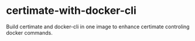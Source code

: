 # certimate-with-docker-cli
Build certimate and docker-cli in one image to enhance certimate controling docker commands.
